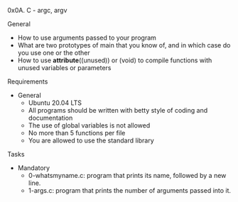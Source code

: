 0x0A. C - argc, argv

General
- How to use arguments passed to your program
- What are two prototypes of main that you know of, and in which case do you use one or the other
- How to use __attribute__((unused)) or (void) to compile functions with unused variables or parameters

Requirements
- General
	- Ubuntu 20.04 LTS
	- All programs should be written with betty style of coding and documentation
	- The use of global variables is not allowed
	- No more than 5 functions per file
	- You are allowed to use the standard library

Tasks
- Mandatory
	- 0-whatsmyname.c: program that prints its name, followed by a new line.
	- 1-args.c: program that prints the number of arguments passed into it.
